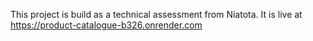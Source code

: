 This project is build as a technical assessment from Niatota.
It is live at https://product-catalogue-b326.onrender.com
